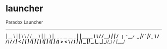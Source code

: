 # launcher
Paradox Launcher

  _____                    _         __      ______  
 |  __ \                  | |        \ \    / /___ \ 
 | |__) |_ _ _ __ __ _  __| | _____  _\ \  / /  __) |
 |  ___/ _` | '__/ _` |/ _` |/ _ \ \/ /\ \/ /  |__ < 
 | |  | (_| | | | (_| | (_| | (_) >  <  \  /   ___) |
 |_|   \__,_|_|  \__,_|\__,_|\___/_/\_\  \/   |____/ 
                                                     
                                                     
